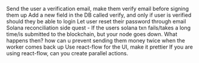 Send the user a verification email, make them verify email before signing them up
Add a new field in the DB called verify, and only if user is verified should they be able to login
Let user reset their password through email
Solana reconciliation side quest - If the users solana txn fails/takes a long time/is submitted to the blockchain, but your node goes down. What happens then? how can u prevent sending them money twice when the worker comes back up
Use react-flow for the UI, make it prettier
If you are using react-flow, can you create parallel actions.